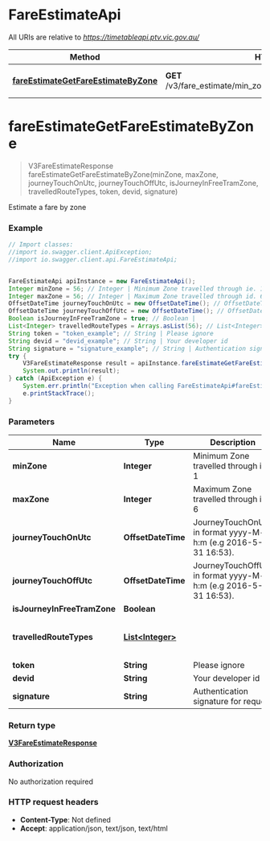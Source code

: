 # FareEstimateApi

All URIs are relative to *https://timetableapi.ptv.vic.gov.au/*

Method | HTTP request | Description
------------- | ------------- | -------------
[**fareEstimateGetFareEstimateByZone**](FareEstimateApi.md#fareEstimateGetFareEstimateByZone) | **GET** /v3/fare_estimate/min_zone/{minZone}/max_zone/{maxZone} | Estimate a fare by zone

<a name="fareEstimateGetFareEstimateByZone"></a>
# **fareEstimateGetFareEstimateByZone**
> V3FareEstimateResponse fareEstimateGetFareEstimateByZone(minZone, maxZone, journeyTouchOnUtc, journeyTouchOffUtc, isJourneyInFreeTramZone, travelledRouteTypes, token, devid, signature)

Estimate a fare by zone

### Example
```java
// Import classes:
//import io.swagger.client.ApiException;
//import io.swagger.client.api.FareEstimateApi;


FareEstimateApi apiInstance = new FareEstimateApi();
Integer minZone = 56; // Integer | Minimum Zone travelled through ie. 1
Integer maxZone = 56; // Integer | Maximum Zone travelled through id. 6
OffsetDateTime journeyTouchOnUtc = new OffsetDateTime(); // OffsetDateTime | JourneyTouchOnUtc in format yyyy-M-d h:m (e.g 2016-5-31 16:53).
OffsetDateTime journeyTouchOffUtc = new OffsetDateTime(); // OffsetDateTime | JourneyTouchOffUtc in format yyyy-M-d h:m (e.g 2016-5-31 16:53).
Boolean isJourneyInFreeTramZone = true; // Boolean | 
List<Integer> travelledRouteTypes = Arrays.asList(56); // List<Integer> | 
String token = "token_example"; // String | Please ignore
String devid = "devid_example"; // String | Your developer id
String signature = "signature_example"; // String | Authentication signature for request
try {
    V3FareEstimateResponse result = apiInstance.fareEstimateGetFareEstimateByZone(minZone, maxZone, journeyTouchOnUtc, journeyTouchOffUtc, isJourneyInFreeTramZone, travelledRouteTypes, token, devid, signature);
    System.out.println(result);
} catch (ApiException e) {
    System.err.println("Exception when calling FareEstimateApi#fareEstimateGetFareEstimateByZone");
    e.printStackTrace();
}
```

### Parameters

Name | Type | Description  | Notes
------------- | ------------- | ------------- | -------------
 **minZone** | **Integer**| Minimum Zone travelled through ie. 1 |
 **maxZone** | **Integer**| Maximum Zone travelled through id. 6 |
 **journeyTouchOnUtc** | **OffsetDateTime**| JourneyTouchOnUtc in format yyyy-M-d h:m (e.g 2016-5-31 16:53). | [optional]
 **journeyTouchOffUtc** | **OffsetDateTime**| JourneyTouchOffUtc in format yyyy-M-d h:m (e.g 2016-5-31 16:53). | [optional]
 **isJourneyInFreeTramZone** | **Boolean**|  | [optional]
 **travelledRouteTypes** | [**List&lt;Integer&gt;**](Integer.md)|  | [optional] [enum: 0, 1, 2, 3, 4]
 **token** | **String**| Please ignore | [optional]
 **devid** | **String**| Your developer id | [optional]
 **signature** | **String**| Authentication signature for request | [optional]

### Return type

[**V3FareEstimateResponse**](V3FareEstimateResponse.md)

### Authorization

No authorization required

### HTTP request headers

 - **Content-Type**: Not defined
 - **Accept**: application/json, text/json, text/html

